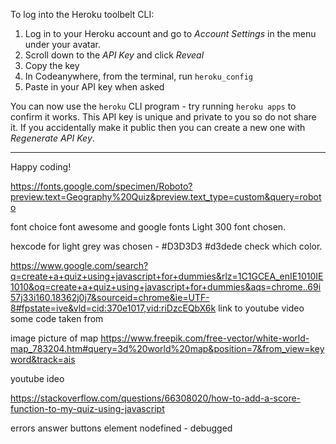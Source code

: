 
To log into the Heroku toolbelt CLI:

1. Log in to your Heroku account and go to _Account Settings_ in the menu under your avatar.
2. Scroll down to the _API Key_ and click _Reveal_
3. Copy the key
4. In Codeanywhere, from the terminal, run `heroku_config`
5. Paste in your API key when asked

You can now use the `heroku` CLI program - try running `heroku apps` to confirm it works. This API key is unique and private to you so do not share it. If you accidentally make it public then you can create a new one with _Regenerate API Key_.

---

Happy coding!


https://fonts.google.com/specimen/Roboto?preview.text=Geography%20Quiz&preview.text_type=custom&query=roboto

font choice font awesome and google fonts Light 300 font chosen. 

hexcode for light grey was chosen - #D3D3D3 #d3dede check which color. 

https://www.google.com/search?q=create+a+quiz+using+javascript+for+dummies&rlz=1C1GCEA_enIE1010IE1010&oq=create+a+quiz+using+javascript+for+dummies&aqs=chrome..69i57j33i160.18362j0j7&sourceid=chrome&ie=UTF-8#fpstate=ive&vld=cid:370e1017,vid:riDzcEQbX6k link to youtube video some 
code taken from 

image picture of map 
<https://www.freepik.com/free-vector/white-world-map_783204.htm#query=3d%20world%20map&position=7&from_view=keyword&track=ais>


youtube ideo 

<https://stackoverflow.com/questions/66308020/how-to-add-a-score-function-to-my-quiz-using-javascript>

errors answer buttons element nodefined - debugged 